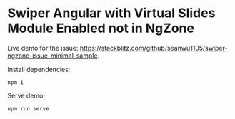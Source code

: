 # Swiper Angular with Virtual Slides Module Enabled not in NgZone

Live demo for the issue: https://stackblitz.com/github/seanwu1105/swiper-ngzone-issue-minimal-sample.

Install dependencies:

```
npm i
```

Serve demo:

```
npm run serve
```